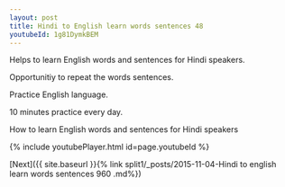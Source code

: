 ```yaml
---
layout: post
title: Hindi to English learn words sentences 48 
youtubeId: 1g81DymkBEM
---
```

 
 
Helps to learn English words and sentences for Hindi speakers.

Opportunitiy to repeat the words sentences. 

Practice English language. 
 
10 minutes practice every day. 
 
How to learn English words and sentences for Hindi speakers 
 
{% include youtubePlayer.html id=page.youtubeId %}
 
 
[Next]({{ site.baseurl }}{% link  split1/_posts/2015-11-04-Hindi to english learn words sentences 960 .md%})
 
